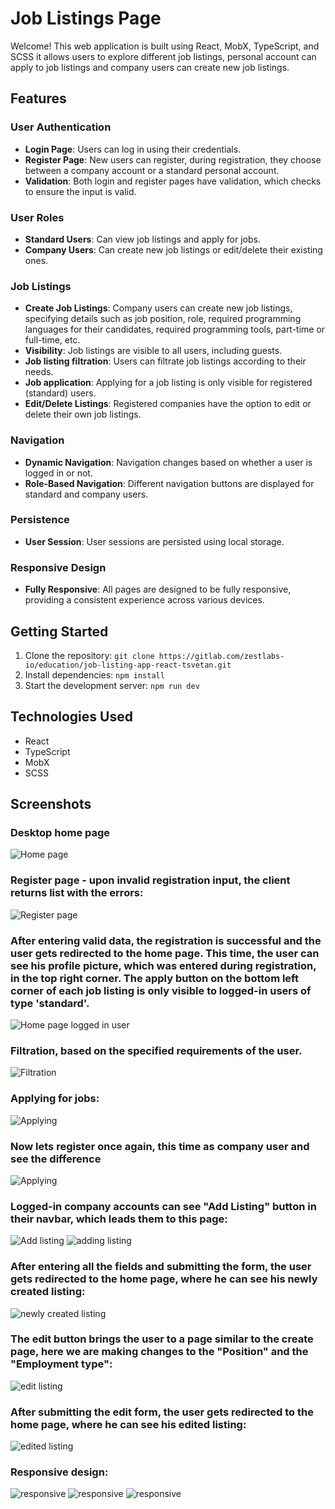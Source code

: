 # Job Listings Page

Welcome! This web application is built using React, MobX, TypeScript, and SCSS it allows users to explore different job listings, personal account can apply to job listings and company users can create new job listings.

## Features

### User Authentication

- **Login Page**: Users can log in using their credentials.
- **Register Page**: New users can register,  during registration, they choose between a company account or a standard personal account.
- **Validation**: Both login and register pages have validation, which checks to ensure the input is valid.

### User Roles

- **Standard Users**: Can view job listings and apply for jobs.
- **Company Users**: Can create new job listings or edit/delete their existing ones.

### Job Listings

- **Create Job Listings**: Company users can create new job listings, specifying details such as job position, role,  required programming languages for their candidates, required programming tools, part-time or full-time,  etc.
- **Visibility**: Job listings are visible to all users, including guests.
- **Job listing filtration**: Users can filtrate job listings according to their needs.
- **Job application**: Applying for a job listing is only visible for registered (standard) users.
- **Edit/Delete Listings**: Registered companies have the option to edit or delete their own job listings.

### Navigation

- **Dynamic Navigation**: Navigation changes based on whether a user is logged in or not.
- **Role-Based Navigation**: Different navigation buttons are displayed for standard and company users.

### Persistence

- **User Session**: User sessions are persisted using local storage.

### Responsive Design

- **Fully Responsive**: All pages are designed to be fully responsive, providing a consistent experience across various devices.

## Getting Started

1. Clone the repository: `git clone https://gitlab.com/zestlabs-io/education/job-listing-app-react-tsvetan.git`
2. Install dependencies: `npm install`
3. Start the development server: `npm run dev`



## Technologies Used

- React
- TypeScript
- MobX
- SCSS

## Screenshots

### Desktop home page  

![Home page](/screenshots/01_home.png)

### Register page - upon invalid registration input, the client returns list with the errors:  

![Register page](/screenshots/02_register_invalid_data.png)

### After entering valid data, the registration is successful and the user gets redirected to the home page. This time, the user can see his profile picture, which was entered during registration, in the top right corner. The apply button on the bottom left corner of each job listing is only visible to logged-in users of type 'standard'.

![Home page logged in user](/screenshots/03_home_logged_in.png)

### Filtration, based on the specified requirements of the user.

![Filtration](/screenshots/04_home_filtered_listings.png)

### Applying for jobs:

![Applying](/screenshots/05_home_apply.png)


### Now lets register once again, this time as company user and see the difference

![Applying](/screenshots/06_register_as_company.png)


### Logged-in company accounts can see "Add Listing" button in their navbar, which leads them to this page:

![Add listing](/screenshots/07_job_listing_creation.png)
![adding listing](/screenshots/08_job_listing_creatin_data.png)

### After entering all the fields and submitting the form, the user gets redirected to the home page, where he can see his newly created listing:

![newly created listing](/screenshots/09_newly_created_job_listing.png)


### The edit button brings the user to a page similar to the create page, here we are making changes to the "Position" and the "Employment type":

![edit listing](/screenshots/10_edit_job_listing.png)

### After submitting the edit form, the user gets redirected to the home page, where he can see his edited listing:

![edited listing](/screenshots/11_edited_job_listing.png)

### Responsive design:


![responsive](/screenshots/12_responsive_design.png)
![responsive](/screenshots/12_responsive_create.png)
![responsive](/screenshots/13_responsive_login.png)
